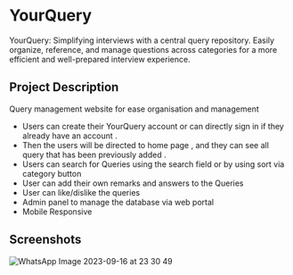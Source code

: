 
# YourQuery 
YourQuery: Simplifying interviews with a central query repository. Easily organize, reference, and manage questions across categories for a more efficient and well-prepared interview experience.

## Project Description 
Query management website for ease organisation and management 

-  Users can create their YourQuery account or can directly sign in if they already have an account  .
- Then the users will be directed to home page , and they can see all query that has been 
  previously added .
-  Users can search for Queries using the search field or by using sort via category button 
- User can add their own remarks and answers to the Queries
- User can like/dislike the queries 
- Admin panel to manage the database via web portal 
- Mobile Responsive 
## Screenshots
![WhatsApp Image 2023-09-16 at 23 30 49](https://github.com/VineeTagarwaL-code/YourQuery/assets/91052168/e75f2c14-bfa6-4acb-a869-8365909d1100)

